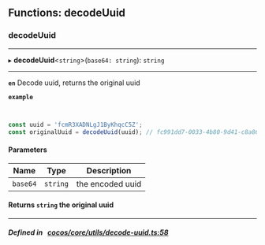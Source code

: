 ## Functions: decodeUuid

### decodeUuid


___
▸ **decodeUuid**<`string`\>(`base64: string`): `string`
___


**`en`** 
Decode uuid, returns the original uuid




**`example`**

```ts


const uuid = 'fcmR3XADNLgJ1ByKhqcC5Z';
const originalUuid = decodeUuid(uuid); // fc991dd7-0033-4b80-9d41-c8a86a702e59


```



#### Parameters

| Name | Type | Description |
| :------: | :------: | :------: |
| `base64` | `string` | the encoded uuid  |

#### Returns `string` the original uuid

___


##### Defined in &nbsp;   [cocos/core/utils/decode-uuid.ts:58](https://github.com/cocos-creator/engine/blob/c7bf6b8a9/cocos/core/utils/decode-uuid.ts#L58)&nbsp;
